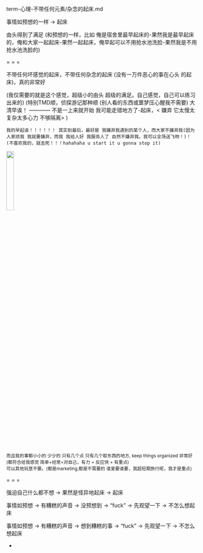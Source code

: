 
term-心理-不带任何元素/杂念的起床.md

事情如预想的一样 -> 起床

由头得到了满足 (和预想的一样，比如 俺是宿舍里最早起床的-果然我是最早起床的，俺和大家一起起床-果然一起起床，俺早起可以不用抢水池洗脸-果然我是不用抢水池洗脸的)

= = =

不带任何坏感觉的起床，不带任何杂念的起床 (没有一万件恶心的事在心头 的起床)，真的非常好

(我仅需要的就是这个感觉，超级小的由头 超级的满足。自己感觉，自己可以练习出来的) (特别TMD顺，侦探游记那种顺 (别人看的东西或噩梦压心醒我不需要) 大清早诶！ ———— 不是一上来就开始 我可能走错地方了-起床，< 嫌弃 它太慢太复杂太多心力 不够隔离> )

`我的早起诶！！！！！！ 其实到最后，最好是 我嫌弃我遇到的某个人，而大家不嫌弃我(因为人家烦我 我就要嫌弃，而我 我给人好 我服务人了 自然不嫌弃我。我可以全场送飞吻！)！ (不喜欢我的，就去死！！！hahahaha u start it u gonna stop it)`

<img src='http://i.imgur.com/5UlLQnB.jpg' width=20% />

<sub>而且我的事都小小的 少少的 只有几个点 只有几个取东西的地方, keep things organized 非常好 (都符合给我感觉 简单+经常+对自己，有力 + 反应快 + 有重点) <br> 可以其他玩意不要。(都是marketing,都是不需要的 谁爱要谁要，我超短期旅行呢，我才是重点) </sub>


= = =

强迫自己什么都不想 -> 果然是怪异地起床 -> 起床

事情如预想 -> 有糟糕的声音 -> 没预想到 -> “fuck” -> 先观望一下 -> 不怎么想起床

事情如预想 -> 有糟糕的声音 -> 想到糟糕的事 -> “fuck” -> 先观望一下 -> 不怎么想起床





-
